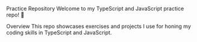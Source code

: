 Practice Repository
Welcome to my TypeScript and JavaScript practice repo! 🚀

Overview
This repo showcases exercises and projects I use for honing my coding skills in TypeScript and JavaScript.
